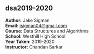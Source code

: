 ## dsa2019-2020

**Author:** Jake Sigman  
**Email:** <jsigman04@gmail.com>  
**Course:** Data Structures and Algorithms  
**School:** Westhill High School  
**Year Taken:** 2019-2020  
**Instructor:** Chandan Sarkar  
